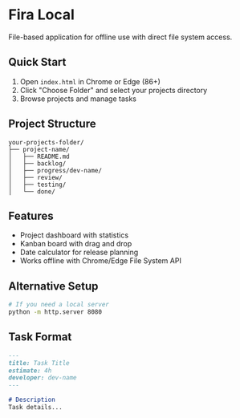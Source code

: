 # Fira Local

File-based application for offline use with direct file system access.

## Quick Start

1. Open `index.html` in Chrome or Edge (86+)
2. Click "Choose Folder" and select your projects directory
3. Browse projects and manage tasks

## Project Structure

```
your-projects-folder/
├── project-name/
│   ├── README.md
│   ├── backlog/
│   ├── progress/dev-name/
│   ├── review/
│   ├── testing/
│   └── done/
```

## Features

- Project dashboard with statistics
- Kanban board with drag and drop
- Date calculator for release planning
- Works offline with Chrome/Edge File System API

## Alternative Setup

```bash
# If you need a local server
python -m http.server 8080
```

## Task Format

```markdown
---
title: Task Title
estimate: 4h
developer: dev-name
---

# Description
Task details...
```